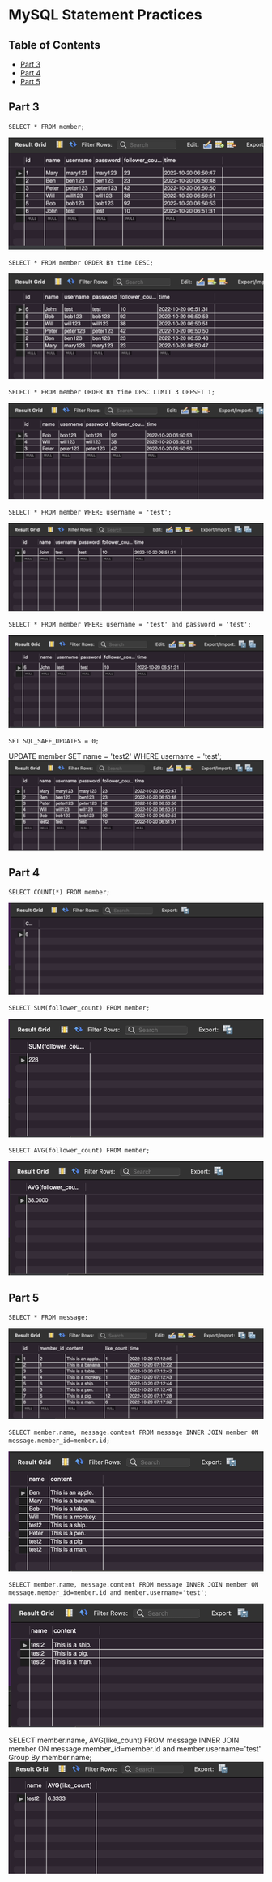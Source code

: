 # MySQL Statement Practices

## Table of Contents
* [Part 3](#part-3)
* [Part 4](#part-4)
* [Part 5](#part-5)


## Part 3

    SELECT * FROM member;
![screenshots/3-1](screenshots/3-1.png)

    SELECT * FROM member ORDER BY time DESC;
![screenshots/3-2](screenshots/3-2.png)

    SELECT * FROM member ORDER BY time DESC LIMIT 3 OFFSET 1;
![screenshots/3-3](screenshots/3-3.png)

    SELECT * FROM member WHERE username = 'test';
![screenshots/3-4](screenshots/3-4.png)

    SELECT * FROM member WHERE username = 'test' and password = 'test';
![screenshots/3-5](screenshots/3-5.png)

    SET SQL_SAFE_UPDATES = 0;
UPDATE member SET name = 'test2' WHERE username = 'test';
![screenshots/3-6](screenshots/3-6.png)

 
## Part 4
    SELECT COUNT(*) FROM member;
![screenshots/4-1](screenshots/4-1.png)

    SELECT SUM(follower_count) FROM member;
![screenshots/4-2](screenshots/4-2.png)

    SELECT AVG(follower_count) FROM member;
![screenshots/4-3](screenshots/4-3.png)


## Part 5

    SELECT * FROM message;
![screenshots/5-1](screenshots/5-1.png)

    SELECT member.name, message.content FROM message INNER JOIN member ON message.member_id=member.id;
![screenshots/5-2](screenshots/5-2.png)


    SELECT member.name, message.content FROM message INNER JOIN member ON message.member_id=member.id and member.username='test';
![screenshots/5-3](screenshots/5-3.png)


SELECT member.name, AVG(like_count) FROM message INNER JOIN member ON message.member_id=member.id and member.username='test' Group By member.name;
![screenshots/5-4](screenshots/5-4.png)


